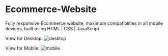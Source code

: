 # Ecommerce-Website
Fully responsive Ecommerce website, maximum compatiblities in all mobile devices, built using HTML | CSS | JavaScript

View for Desktop: ![desktop](https://github.com/user-attachments/assets/61bdc6bc-1ca0-4edd-8a4f-aa2104d3df06)


View for Mobile: ![mobile](https://github.com/user-attachments/assets/9814db4b-f25e-457e-a8a3-b6764606a48a)
